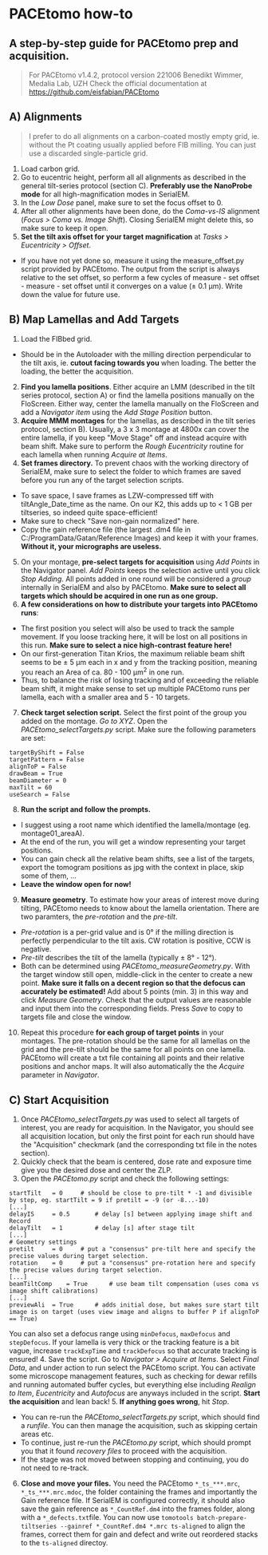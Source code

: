 # PACEtomo how-to
## A step-by-step guide for PACEtomo prep and acquisition.
> For PACEtomo v1.4.2, protocol version 221006
> Benedikt Wimmer, Medalia Lab, UZH
> Check the official documentation at https://github.com/eisfabian/PACEtomo

## A) Alignments
> I prefer to do all alignments on a carbon-coated mostly empty  grid, ie. without the Pt coating usually applied before FIB milling. You can just use a discarded single-particle grid.

1. Load carbon grid.
2. Go to eucentric height, perform all all alignments as described in the general tilt-series protocol (section C). **Preferably use the NanoProbe mode** for all high-magnification modes in SerialEM.
3. In the *Low Dose* panel, make sure to set the focus offset to 0.
4. After all other alignments have been done, do the *Coma-vs-IS* alignment (*Focus > Coma vs. Image Shift*). Closing SerialEM might delete this, so make sure to keep it open.
5. **Set the tilt axis offset for your target magnification** at *Tasks > Eucentricity > Offset*.
  - If you have not yet done so, measure it using the measure_offset.py script provided by PACEtomo. The output from the script is always relative to the set offset, so perform a few cycles of measure - set offset - measure - set offset until it converges on a value (± 0.1 µm). Write down the value for future use.

## B) Map Lamellas and Add Targets
1. Load the FIBbed grid.
  - Should be in the Autoloader with the milling direction perpendicular to the tilt axis, ie. **cutout facing towards you** when loading. The better the loading, the better the acquisition.
2. **Find you lamella positions**. Either acquire an LMM (described in the tilt series protocol, section A) or find the lamella positions manually on the FloScreen. Either way, center the lamella manually on the FloScreen and add a *Navigator item* using the *Add Stage Position* button.
3. **Acquire MMM montages** for the lamellas, as described in the tilt series protocol, section B). Usually, a 3 x 3 montage at 4800x can cover the entire lamella, if you keep "Move Stage" off and instead acquire with beam shift. Make sure to perform the *Rough Eucentricity* routine for each lamella when running *Acquire at Items*.
4. **Set frames directory.** To prevent chaos with the working directory of SerialEM, make sure to select the folder to which frames are saved before you run any of the target selection scripts.
  - To save space, I save frames as LZW-compressed tiff with tiltAngle_Date_time as the name. On our K2, this adds up to < 1 GB per tiltseries, so indeed quite space-efficient!
  - Make sure to check "Save non-gain normalized" here.
  - Copy the gain reference file (the largest .dm4 file in C:/ProgramData/Gatan/Reference Images) and keep it with your frames. **Without it, your micrographs are useless.**
5. On your montage, **pre-select targets for acquisition** using *Add Points* in the Navigator panel. *Add Points* keeps the selection active until you click *Stop Adding*. All points added in one round will be considered a *group* internally in SerialEM and also by PACEtomo. **Make sure to select all targets which should be acquired in one run as one group.**
6. **A few considerations on how to distribute your targets into PACEtomo runs**:
  - The first position you select will also be used to track the sample movement. If you loose tracking here, it will be lost on all positions in this run. **Make sure to select a nice high-contrast feature here!**
  - On our first-generation Titan Krios, the maximum reliable beam shift seems to be ± 5 µm each in x and y from the tracking position, meaning you reach an Area of ca. 80 - 100 µm<sup>2</sup> in one run.
  - Thus, to balance the risk of losing tracking and of exceeding the reliable beam shift, it might make sense to set up multiple PACEtomo runs per lamella, each with a smaller area and 5 - 10 targets.
7. **Check target selection script.** Select the first point of the group you added on the montage. *Go to XYZ*. Open the *PACEtomo_selectTargets.py* script. Make sure the following parameters are set:
```
targetByShift = False
targetPattern = False
alignToP = False
drawBeam = True
beamDiameter = 0
maxTilt = 60
useSearch = False
```
8. **Run the script and follow the prompts.**
  - I suggest using a root name which identified the lamella/montage (eg. montage01_areaA).
  - At the end of the run, you will get a window representing your target positions.
  - You can gain check all the relative beam shifts, see a list of the targets, export the tomogram positions as jpg with the context in place, skip some of them, ...
  - **Leave the window open for now!**
9. **Measure geometry**. To estimate how your areas of interest move during tilting, PACEtomo needs to know about the lamella orientation. There are two paramters, the *pre-rotation* and the *pre-tilt*.
  - *Pre-rotation* is a per-grid value and is 0° if the milling direction is perfectly perpendicular to the tilt axis. CW rotation is positive, CCW is negative.
  - *Pre-tilt* describes the tilt of the lamella (typically ± 8° - 12°).
  - Both can be determined using *PACEtomo_measureGeometry.py*. With the target window still open, middle-click in the center to create a new point. **Make sure it falls on a decent region so that the defocus can accurately be estimated!** Add about 5 points (min. 3) in this way and click *Measure Geometry*. Check that the output values are reasonable and input them into the corresponding fields. Press *Save* to copy to targets file and close the window.
10. Repeat this procedure **for each group of target points** in your montages. The pre-rotation should be the same for all lamellas on the grid and the pre-tilt should be the same for all points on one lamella. PACEtomo will create a txt file containing all points and their relative positions and anchor maps. It will also automatically the the *Acquire* parameter in *Navigator*.

## C) Start Acquisition
1. Once *PACEtomo_selectTargets.py* was used to select all targets of interest, you are ready for acquisition. In the Navigator, you should see all acquisition location, but only the first point for each run should have the "Acquisition" checkmark (and the corresponding txt file in the notes section).
2. Quickly check that the beam is centered, dose rate and exposure time give you the desired dose and center the ZLP.
3. Open the *PACEtomo.py* script and check the following settings:
```
startTilt	= 0		# should be close to pre-tilt * -1 and divisible by step, eg. startTilt = 9 if pretilt = -9 (or -8...-10)
[...]
delayIS		= 0.5		# delay [s] between applying image shift and Record
delayTilt	= 1 		# delay [s] after stage tilt
[...]
# Geometry settings
pretilt		= 0		# put a "consensus" pre-tilt here and specify the precise values during target selection.
rotation	= 0		# put a "consensus" pre-rotation here and specify the precise values during target selection.
[...]
beamTiltComp	= True		# use beam tilt compensation (uses coma vs image shift calibrations)
[...]
previewAli	= True		# adds initial dose, but makes sure start tilt image is on target (uses view image and aligns to buffer P if alignToP == True)
```
You can also set a defocus range using ```minDefocus```, ```maxDefocus``` and ```stepDefocus```. If your lamella is very thick or the tracking feature is a bit vague, increase ```trackExpTime``` and ```trackDefocus``` so that accurate tracking is ensured!
4. Save the script. Go to *Navigator > Acquire at Items*. Select *Final Data*, and under action to run select the PACEtomo script. You can activate some microscope management features, such as checking for dewar refills and running automated buffer cycles, but everything else including *Realign to Item*, *Eucentricity* and *Autofocus* are anyways included in the script. **Start the acquisition** and lean back!
5. **If anything goes wrong**, hit *Stop*.
  - You can re-run the *PACEtomo_selectTargets.py* script, which should find a *runfile*. You can then manage the acquisition, such as skipping certain areas etc.
  - To continue, just re-run the *PACEtomo.py* script, which should prompt you that it found *recovery files* to proceed with the acquisition.
  - If the stage was not moved between stopping and continuing, you do not need to re-track.
6. **Close and move your files.** You need the PACEtomo ```*_ts_***.mrc```, ```*_ts_***.mrc.mdoc```, the folder containing the frames and importantly the Gain reference file. If SerialEM is configured correctly, it should also save the gain reference as ```*_CountRef.dm4``` into the frames folder, along with a ```*_defects.txt```file. You can now use ```tomotools batch-prepare-tiltseries --gainref *_CountRef.dm4 *.mrc ts-aligned``` to align the frames, correct them for gain and defect and write out reordered stacks to the ```ts-aligned``` directoy.
